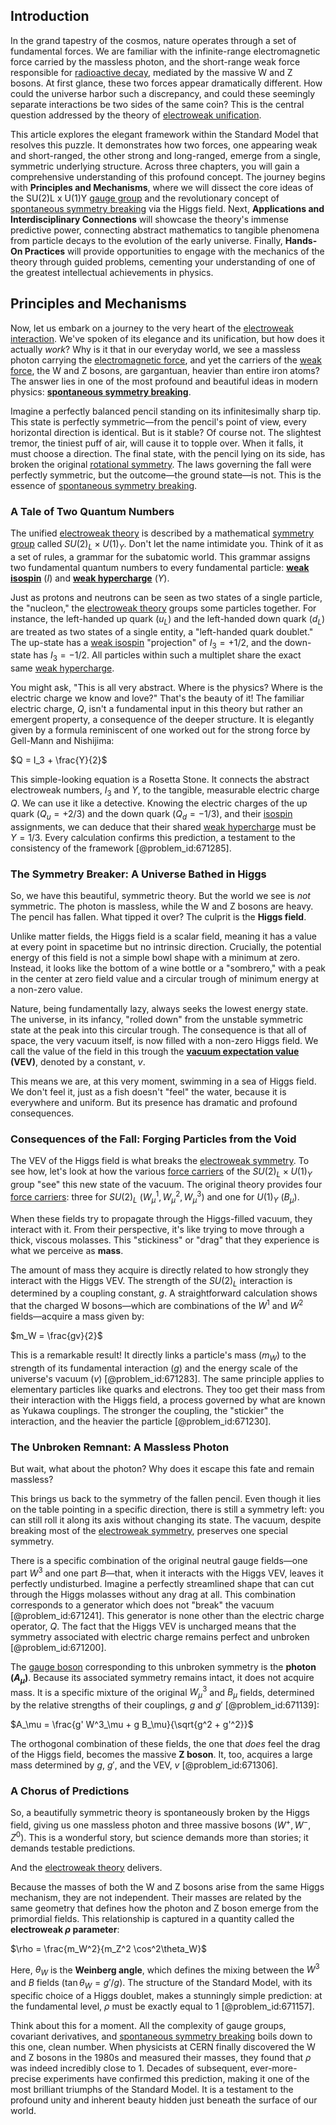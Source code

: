 ## Introduction
In the grand tapestry of the cosmos, nature operates through a set of fundamental forces. We are familiar with the infinite-range electromagnetic force carried by the massless photon, and the short-range weak force responsible for [radioactive decay](@article_id:141661), mediated by the massive W and Z bosons. At first glance, these two forces appear dramatically different. How could the universe harbor such a discrepancy, and could these seemingly separate interactions be two sides of the same coin? This is the central question addressed by the theory of [electroweak unification](@article_id:159177).

This article explores the elegant framework within the Standard Model that resolves this puzzle. It demonstrates how two forces, one appearing weak and short-ranged, the other strong and long-ranged, emerge from a single, symmetric underlying structure. Across three chapters, you will gain a comprehensive understanding of this profound concept. The journey begins with **Principles and Mechanisms**, where we will dissect the core ideas of the SU(2)L x U(1)Y [gauge group](@article_id:144267) and the revolutionary concept of [spontaneous symmetry breaking](@article_id:140470) via the Higgs field. Next, **Applications and Interdisciplinary Connections** will showcase the theory's immense predictive power, connecting abstract mathematics to tangible phenomena from particle decays to the evolution of the early universe. Finally, **Hands-On Practices** will provide opportunities to engage with the mechanics of the theory through guided problems, cementing your understanding of one of the greatest intellectual achievements in physics.

## Principles and Mechanisms

Now, let us embark on a journey to the very heart of the [electroweak interaction](@article_id:193628). We've spoken of its elegance and its unification, but how does it actually *work*? Why is it that in our everyday world, we see a massless photon carrying the [electromagnetic force](@article_id:276339), and yet the carriers of the [weak force](@article_id:157620), the W and Z bosons, are gargantuan, heavier than entire iron atoms? The answer lies in one of the most profound and beautiful ideas in modern physics: **[spontaneous symmetry breaking](@article_id:140470)**.

Imagine a perfectly balanced pencil standing on its infinitesimally sharp tip. This state is perfectly symmetric—from the pencil's point of view, every horizontal direction is identical. But is it stable? Of course not. The slightest tremor, the tiniest puff of air, will cause it to topple over. When it falls, it must choose a direction. The final state, with the pencil lying on its side, has broken the original [rotational symmetry](@article_id:136583). The laws governing the fall were perfectly symmetric, but the outcome—the ground state—is not. This is the essence of [spontaneous symmetry breaking](@article_id:140470).

### A Tale of Two Quantum Numbers

The unified [electroweak theory](@article_id:137416) is described by a mathematical [symmetry group](@article_id:138068) called $SU(2)_L \times U(1)_Y$. Don't let the name intimidate you. Think of it as a set of rules, a grammar for the subatomic world. This grammar assigns two fundamental quantum numbers to every fundamental particle: **[weak isospin](@article_id:157672)** ($I$) and **[weak hypercharge](@article_id:148769)** ($Y$).

Just as protons and neutrons can be seen as two states of a single particle, the "nucleon," the [electroweak theory](@article_id:137416) groups some particles together. For instance, the left-handed up quark ($u_L$) and the left-handed down quark ($d_L$) are treated as two states of a single entity, a "left-handed quark doublet." The up-state has a [weak isospin](@article_id:157672) "projection" of $I_3 = +1/2$, and the down-state has $I_3 = -1/2$. All particles within such a multiplet share the exact same [weak hypercharge](@article_id:148769).

You might ask, "This is all very abstract. Where is the physics? Where is the electric charge we know and love?" That's the beauty of it! The familiar electric charge, $Q$, isn't a fundamental input in this theory but rather an emergent property, a consequence of the deeper structure. It is elegantly given by a formula reminiscent of one worked out for the strong force by Gell-Mann and Nishijima:

$Q = I_3 + \frac{Y}{2}$

This simple-looking equation is a Rosetta Stone. It connects the abstract electroweak numbers, $I_3$ and $Y$, to the tangible, measurable electric charge $Q$. We can use it like a detective. Knowing the electric charges of the up quark ($Q_u = +2/3$) and the down quark ($Q_d = -1/3$), and their [isospin](@article_id:156020) assignments, we can deduce that their shared [weak hypercharge](@article_id:148769) must be $Y = 1/3$. Every calculation confirms this prediction, a testament to the consistency of the framework [@problem_id:671285].

### The Symmetry Breaker: A Universe Bathed in Higgs

So, we have this beautiful, symmetric theory. But the world we see is *not* symmetric. The photon is massless, while the W and Z bosons are heavy. The pencil has fallen. What tipped it over? The culprit is the **Higgs field**.

Unlike matter fields, the Higgs field is a scalar field, meaning it has a value at every point in spacetime but no intrinsic direction. Crucially, the potential energy of this field is not a simple bowl shape with a minimum at zero. Instead, it looks like the bottom of a wine bottle or a "sombrero," with a peak in the center at zero field value and a circular trough of minimum energy at a non-zero value.

Nature, being fundamentally lazy, always seeks the lowest energy state. The universe, in its infancy, "rolled down" from the unstable symmetric state at the peak into this circular trough. The consequence is that all of space, the very vacuum itself, is now filled with a non-zero Higgs field. We call the value of the field in this trough the **[vacuum expectation value](@article_id:145846) (VEV)**, denoted by a constant, $v$.

This means we are, at this very moment, swimming in a sea of Higgs field. We don't feel it, just as a fish doesn't "feel" the water, because it is everywhere and uniform. But its presence has dramatic and profound consequences.

### Consequences of the Fall: Forging Particles from the Void

The VEV of the Higgs field is what breaks the [electroweak symmetry](@article_id:148883). To see how, let's look at how the various [force carriers](@article_id:160940) of the $SU(2)_L \times U(1)_Y$ group "see" this new state of the vacuum. The original theory provides four [force carriers](@article_id:160940): three for $SU(2)_L$ ($W^1_\mu, W^2_\mu, W^3_\mu$) and one for $U(1)_Y$ ($B_\mu$).

When these fields try to propagate through the Higgs-filled vacuum, they interact with it. From their perspective, it's like trying to move through a thick, viscous molasses. This "stickiness" or "drag" that they experience is what we perceive as **mass**.

The amount of mass they acquire is directly related to how strongly they interact with the Higgs VEV. The strength of the $SU(2)_L$ interaction is determined by a coupling constant, $g$. A straightforward calculation shows that the charged W bosons—which are combinations of the $W^1$ and $W^2$ fields—acquire a mass given by:

$m_W = \frac{gv}{2}$

This is a remarkable result! It directly links a particle's mass ($m_W$) to the strength of its fundamental interaction ($g$) and the energy scale of the universe's vacuum ($v$) [@problem_id:671283]. The same principle applies to elementary particles like quarks and electrons. They too get their mass from their interaction with the Higgs field, a process governed by what are known as Yukawa couplings. The stronger the coupling, the "stickier" the interaction, and the heavier the particle [@problem_id:671230].

### The Unbroken Remnant: A Massless Photon

But wait, what about the photon? Why does it escape this fate and remain massless?

This brings us back to the symmetry of the fallen pencil. Even though it lies on the table pointing in a specific direction, there is still a symmetry left: you can still roll it along its axis without changing its state. The vacuum, despite breaking most of the [electroweak symmetry](@article_id:148883), preserves one special symmetry.

There is a specific combination of the original neutral gauge fields—one part $W^3$ and one part $B$—that, when it interacts with the Higgs VEV, leaves it perfectly undisturbed. Imagine a perfectly streamlined shape that can cut through the Higgs molasses without any drag at all. This combination corresponds to a generator which does not "break" the vacuum [@problem_id:671241]. This generator is none other than the electric charge operator, $Q$. The fact that the Higgs VEV is uncharged means that the symmetry associated with electric charge remains perfect and unbroken [@problem_id:671200].

The [gauge boson](@article_id:273594) corresponding to this unbroken symmetry is the **photon ($A_\mu$)**. Because its associated symmetry remains intact, it does not acquire mass. It is a specific mixture of the original $W^3_\mu$ and $B_\mu$ fields, determined by the relative strengths of their couplings, $g$ and $g'$ [@problem_id:671139]:

$A_\mu = \frac{g' W^3_\mu + g B_\mu}{\sqrt{g^2 + g'^2}}$

The orthogonal combination of these fields, the one that *does* feel the drag of the Higgs field, becomes the massive **Z boson**. It, too, acquires a large mass determined by $g$, $g'$, and the VEV, $v$ [@problem_id:671306].

### A Chorus of Predictions

So, a beautifully symmetric theory is spontaneously broken by the Higgs field, giving us one massless photon and three massive bosons ($W^+, W^-, Z^0$). This is a wonderful story, but science demands more than stories; it demands testable predictions.

And the [electroweak theory](@article_id:137416) delivers.

Because the masses of both the W and Z bosons arise from the same Higgs mechanism, they are not independent. Their masses are related by the same geometry that defines how the photon and Z boson emerge from the primordial fields. This relationship is captured in a quantity called the **electroweak $\rho$ parameter**:

$\rho = \frac{m_W^2}{m_Z^2 \cos^2\theta_W}$

Here, $\theta_W$ is the **Weinberg angle**, which defines the mixing between the $W^3$ and $B$ fields ($\tan\theta_W = g'/g$). The structure of the Standard Model, with its specific choice of a Higgs doublet, makes a stunningly simple prediction: at the fundamental level, $\rho$ must be exactly equal to 1 [@problem_id:671157].

Think about this for a moment. All the complexity of gauge groups, covariant derivatives, and [spontaneous symmetry breaking](@article_id:140470) boils down to this one, clean number. When physicists at CERN finally discovered the W and Z bosons in the 1980s and measured their masses, they found that $\rho$ was indeed incredibly close to 1. Decades of subsequent, ever-more-precise experiments have confirmed this prediction, making it one of the most brilliant triumphs of the Standard Model. It is a testament to the profound unity and inherent beauty hidden just beneath the surface of our world.